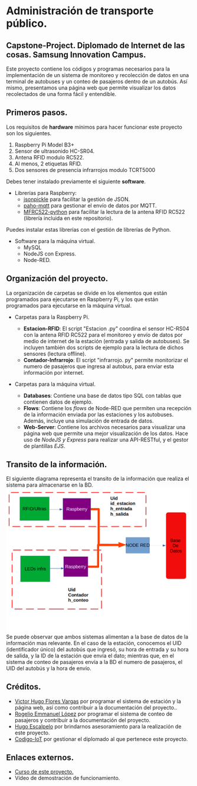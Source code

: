 # Administración de transporte público.
## Capstone-Project. Diplomado de Internet de las cosas. Samsung Innovation Campus.

Este proyecto contiene los códigos y programas necesarios para la implementación de un sistema de monitoreo y recolección de datos en una terminal de autobuses y un conteo de pasajeros dentro de un autobús. Así mismo, presentamos una página web que permite visualizar los datos recolectados de una forma fácil y entendible.
## Primeros pasos.
Los requisitos de **hardware** mínimos para hacer funcionar este proyecto son los siguientes.

 1. Raspberry Pi Model B3+
 2. Sensor de ultrasonido HC-SR04.
 3. Antena RFID modulo RC522.
 4. Al menos, 2 etiquetas RFID.
 5. Dos sensores de presencia infrarrojos modulo TCRT5000 

Debes tener instalado previamente el siguiente **software**.

 - Librerías para Raspberry:
	 - [jsonpickle](https://jsonpickle.github.io/) para facilitar la gestión de JSON.
	 - [paho-mqtt](https://pypi.org/project/paho-mqtt/) para gestionar el envío de datos por MQTT.
	 - [MFRC522-python](https://github.com/mxgxw/MFRC522-python) para facilitar la lectura de la antena RFID RC522 (librería incluida en este repositorio).

Puedes instalar estas librerías con el gestión de librerías de Python. 

- Software para la máquina virtual.
	- MySQL
	- NodeJS con Express.
	- Node-RED.

## Organización del proyecto.
La organización de carpetas se divide en los elementos que están programados para ejecutarse en Raspberry Pi, y los que están programados para ejecutarse en la máquina virtual.

 - Carpetas para la Raspberry Pi.
	 - **Estacion-RFID**: El script "Estacion .py" coordina el sensor HC-RS04 con la antena RFID RC522  para el monitoreo y envío de datos por medio de internet de la estación (entrada y salida de autobuses). Se incluyen también dos scripts de ejemplo para la lectura de dichos sensores (lectura offline).
	 - **Contador-Infrarrojo**: El script "infrarrojo. py" permite monitorizar el numero de pasajeros que ingresa al autobus, para enviar esta información por internet.

-	Carpetas para la máquina virtual.
	-	**Databases**: Contiene una base de datos tipo SQL con tablas que contienen datos de ejemplo. 
	-	**Flows**: Contiene los *flows* de Node-RED que permiten una recepción de la información enviada por las estaciones y los autobuses. Además, incluye una simulación de entrada de datos.
	-	**Web-Server**: Contiene los archivos necesarios para visualizar una página web que permite una mejor visualización de los datos. Hace uso de *NodeJS y Express* para realizar una API-RESTful, y el gestor de plantillas *EJS*.

## Transito de la información.
El siguiente diagrama representa el transito de la información que realiza el sistema para almacenarse en la BD.
![Transito de la información](https://github.com/Hugo-fv/Capstone-Project/blob/main/Imagenes/transito-info.png)
Se puede observar que ambos sistemas alimentan a la base de datos de la información mas relevante. En el caso de la estación, conocemos el UID (identificador único) del autobús que ingresó, su hora de entrada y su hora de salida, y la ID de la estación que envía el dato; mientras que, en el sistema de conteo de pasajeros envía a la BD el numero de pasajeros, el UID del autobús y la hora de envío.

## Créditos.

 - [Victor Hugo Flores Vargas](https://github.com/Hugo-fv) por programar el sistema de estación y la página web, así como contribuir a la documentación del proyecto..
 - [Rogelio Emmanuel López](https://github.com/roger304) por programar el sistema de conteo de pasajeros y contribuir a la documentación del proyecto.
 - [Hugo Escalpelo](https://github.com/hugoescalpelo) por brindarnos asesoramiento para la realización de este proyecto.
 - [Codigo-IoT](https://github.com/codigo-iot) por gestionar el diplomado al que pertenece este proyecto.

## Enlaces externos.

 - [Curso de este proyecto.](https://edu.codigoiot.com/course/view.php?id=869)
 - Vídeo de demostración de funcionamiento.
